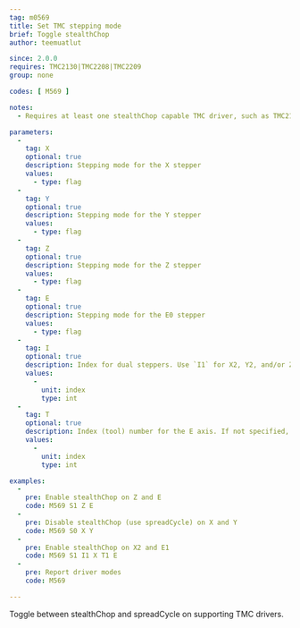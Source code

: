 ```yaml
---
tag: m0569
title: Set TMC stepping mode
brief: Toggle stealthChop
author: teemuatlut

since: 2.0.0
requires: TMC2130|TMC2208|TMC2209
group: none

codes: [ M569 ]

notes:
  - Requires at least one stealthChop capable TMC driver, such as TMC2130, TMC2208, or TMC2209.

parameters:
  -
    tag: X
    optional: true
    description: Stepping mode for the X stepper
    values:
      - type: flag
  -
    tag: Y
    optional: true
    description: Stepping mode for the Y stepper
    values:
      - type: flag
  -
    tag: Z
    optional: true
    description: Stepping mode for the Z stepper
    values:
      - type: flag
  -
    tag: E
    optional: true
    description: Stepping mode for the E0 stepper
    values:
      - type: flag
  -
    tag: I
    optional: true
    description: Index for dual steppers. Use `I1` for X2, Y2, and/or Z2, and `I2` for Z3.
    values:
      -
        unit: index
        type: int
  -
    tag: T
    optional: true
    description: Index (tool) number for the E axis. If not specified, the E0 extruder.
    values:
      -
        unit: index
        type: int

examples:
  -
    pre: Enable stealthChop on Z and E
    code: M569 S1 Z E
  -
    pre: Disable stealthChop (use spreadCycle) on X and Y
    code: M569 S0 X Y
  -
    pre: Enable stealthChop on X2 and E1
    code: M569 S1 I1 X T1 E
  -
    pre: Report driver modes
    code: M569

---
```


Toggle between stealthChop and spreadCycle on supporting TMC drivers.

